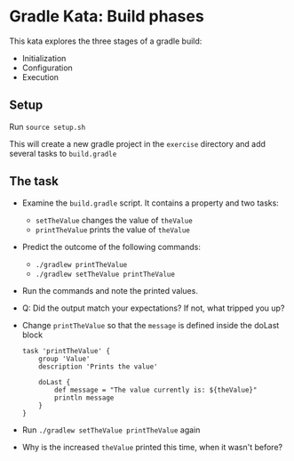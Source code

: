 # Gradle Kata: Build phases

This kata explores the three stages of a gradle build:
- Initialization
- Configuration
- Execution

## Setup

Run `source setup.sh`

This will create a new gradle project in the `exercise` directory and add several tasks to `build.gradle`

## The task

- Examine the `build.gradle` script. It contains a property and two tasks:

    - `setTheValue` changes the value of `theValue`
    - `printTheValue` prints the value of `theValue`

- Predict the outcome of the following commands:

    - `./gradlew printTheValue`
    - `./gradlew setTheValue printTheValue`

- Run the commands and note the printed values.

- Q: Did the output match your expectations? If not, what tripped you up?

- Change `printTheValue` so that the `message` is defined inside the doLast block
    ```
    task 'printTheValue' {
        group 'Value'
        description 'Prints the value'

        doLast {
            def message = "The value currently is: ${theValue}"
            println message
        }
    }
    ```

- Run `./gradlew setTheValue printTheValue` again
- Why is the increased `theValue` printed this time, when it wasn't before?

